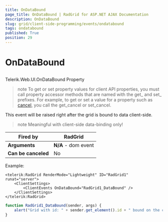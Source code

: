 ```yaml
---
title: OnDataBound
page_title: OnDataBound | RadGrid for ASP.NET AJAX Documentation
description: OnDataBound
slug: grid/client-side-programming/events/ondatabound
tags: ondatabound
published: True
position: 29
---
```


# OnDataBound



## 

Telerik.Web.UI.OnDataBound Property

>note To get or set property values for client API properties, you must call property accessor methods that are named with the get_ and set_ prefixes. For example, to get or set a value for a property such as [cancel](https://msdn.microsoft.com/en-us/library/bb310859.aspx), you call the get_cancel or set_cancel.
>


This event will be raised right after the grid is bound to data client-side.

>note Meaningful with client-side data-binding only!
>



|  **Fired by**  | RadGrid |
| ------ | ------ |
| **Arguments** | **N/A** - dom event|
| **Can be canceled** |No|

Example:

````ASP.NET
<telerik:RadGrid RenderMode="Lightweight" ID="RadGrid1" runat="server">
    <ClientSettings>
        <ClientEvents OnDataBound="RadGrid1_DataBound" />
    </ClientSettings>
</telerik:RadGrid>
````

````JavaScript
function RadGrid1_DataBound(sender, args) {
    alert("Grid with id: " + sender.get_element().id + " bound on the client");
}
````


